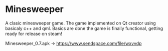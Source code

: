 # Minesweeper
A clasic minesweeper game.
The game implemented on Qt creator using basicaly c++ and qml.
Basics are done the game is finally functional, getting ready for release on steam!


Minesweeper_0.7.apk -> https://www.sendspace.com/file/wxvvdp
